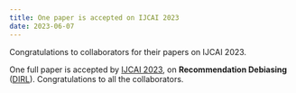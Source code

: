 ```yaml
---
title: One paper is accepted on IJCAI 2023
date: 2023-06-07
---
```


Congratulations to  collaborators for their papers on IJCAI 2023.

<!--more-->

One full paper is accepted by [IJCAI 2023](https://ijcai-23.org), on **Recommendation Debiasing** ([DIRL](https://openreview.net/forum?id=ZJ1ZYC35ZV)). Congratulations to all the collaborators. 

